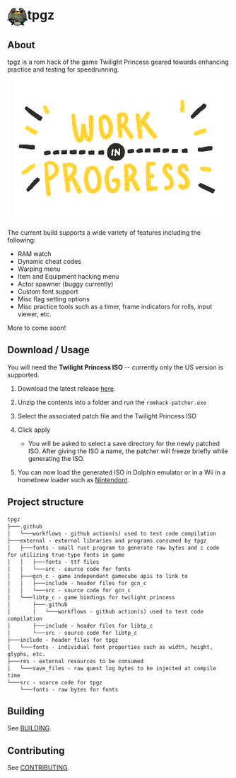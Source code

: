 # <img src="./res/icon.jpg" height="42" width="45" align="top"/>tpgz</h1>

## About

tpgz is a rom hack of the game Twilight Princess geared towards enhancing practice and testing for speedrunning. 

<p align="center">
  <img src="./res/giphy.gif?raw=true" />
</p>

The current build supports a wide variety of features including the following:

- RAM watch
- Dynamic cheat codes
- Warping menu
- Item and Equipment hacking menu
- Actor spawner (buggy currently)
- Custom font support
- Misc flag setting options
- Misc practice tools such as a timer, frame indicators for rolls, input viewer, etc.

More to come soon!

## Download / Usage

You will need the **Twilight Princess ISO** -- currently only the US version is supported.

1. Download the latest release [here](https://github.com/hallcristobal/tpgz/releases).

2. Unzip the contents into a folder and run the `romhack-patcher.exe`

3. Select the associated patch file and the Twilight Princess ISO

4. Click apply

    * You will be asked to select a save directory for the newly patched ISO. After giving the ISO a name, the patcher will freeze briefly while generating the ISO.

5. You can now load the generated ISO in Dolphin emulator or in a Wii in a homebrew loader such as [Nintendont](https://github.com/FIX94/Nintendont).

## Project structure
```
tpgz
├───.github
│   └───workflows - github action(s) used to test code compilation
├───external - external libraries and programs consumed by tpgz
│   ├───fonts - small rust program to generate raw bytes and c code for utilizing true-type fonts in game
│   │   ├───fonts - ttf files
│   │   └───src - source code for fonts
│   ├───gcn_c - game independent gamecube apis to link to
│   │   ├───include - header files for gcn_c
│   │   └───src - source code for gcn_c
│   └───libtp_c - game bindings for twilight princess
│       ├───.github
│       │   └───workflows - github action(s) used to test code compilation
│       ├───include - header files for libtp_c
│       └───src - source code for libtp_c
├───include - header files for tpgz
│   └───fonts - individual font properties such as width, height, glyphs, etc.
├───res - external resources to be consumed
│   └───save_files - raw quest log bytes to be injected at compile time
└───src - source code for tpgz
    └───fonts - raw bytes for fonts
```

## Building
See [BUILDING](./BUILDING.md).

## Contributing
See [CONTRIBUTING](./CONTRIBUTING.md).